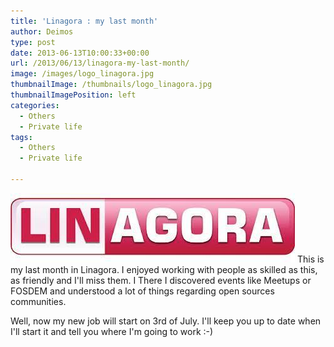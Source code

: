 ```yaml
---
title: 'Linagora : my last month'
author: Deimos
type: post
date: 2013-06-13T10:00:33+00:00
url: /2013/06/13/linagora-my-last-month/
image: /images/logo_linagora.jpg
thumbnailImage: /thumbnails/logo_linagora.jpg
thumbnailImagePosition: left
categories:
  - Others
  - Private life
tags:
  - Others
  - Private life

---
```

![linagora](/images/logo_linagora.jpg)
This is my last month in Linagora. I enjoyed working with people as skilled as this, as friendly and I'll miss them. I There I discovered events like Meetups or FOSDEM and understood a lot of things regarding open sources communities.

Well, now my new job will start on 3rd of July. I'll keep you up to date when I'll start it and tell you where I'm going to work :-)